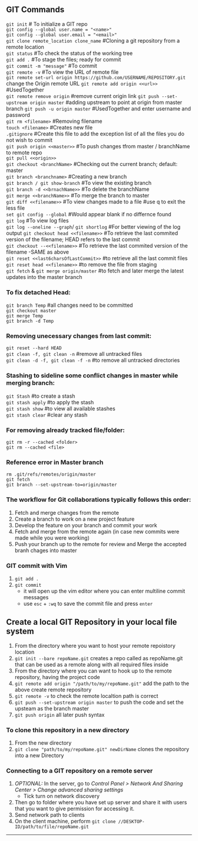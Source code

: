## GIT Commands

`git init` # To initialize a GIT repo  
`git config --global user.name = "<name>"`  
`git config --global user.email = "<email>"`  
`git clone remote_location clone_name` #Cloning a git repository from a remote location  
`git status` #To check the status of the working tree  
`git add .` #To stage the files; ready for commit  
`git commit -m "message"` #To commit  
`git remote -v` #To view the URL of remote file  
`git remote set-url origin https://github.com/USERNAME/REPOSITORY.git` change the Origin remote URL
`git remote add origin <<url>>` #UsedTogether  
`git remote remove origin` #remove current origin link
`git push --set-upstream origin master` #adding upstream to point at origin from master branch
`git push -u origin master` #UsedTogether and enter username and password  
`git rm <filename>` #Removing filename  
`touch <filename>` #Creates new file  
`.gitignore` #Create this file to add the exception list of all the files you do not wish to commit  
`git push origin <<master>>` #To push changes tfrom master / branchName to remote repo  
`git pull <<origin>>`  
`git checkout <branchName>` #Checking out the current branch; default: master  
`git branch <branchname>` #Creating a new branch  
`git branch / git show-branch` #To view the existing branch  
`git branch -d <<brnachName>>` #To delete the branchName  
`git merge <<branchName>>` #To merge the branch to master  
`git diff <<filename>>` #To view changes made to a file #use q to exit the less file  
`set git config --global` #Would appear blank if no differnce found  
`git log` #To view log files  
`git log --oneline --graph`/ `git shortlog` #For better viewing of the log output
`git checkout head <<filename>>` #To retrieve the last commited version of the filename; HEAD refers to the last commit  
`git checkout --<<filename>>` #To retrieve the last commited version of the filename -SAME as above  
`git reset <<last6charsOfLastCommit>>` #to retrieve all the last commit files  
`git reset head <<filename>>` #to remove the file from staging  
`git fetch` & `git merge origin/master` #to fetch and later merge the latest updates into the master branch

### To fix detached Head:

`git branch Temp` #all changes need to be committed  
`git checkout master`  
`git merge Temp`  
`git branch -d Temp`

### Removing unecessary changes from last commit:

`git reset --hard HEAD`  
`git clean -f, git clean -n` #remove all untracked files  
`git clean -d -f, git clean -f -n` #to remove all untracked directories

### Stashing to sideline some conflict changes in master while merging branch:

`git Stash` #to create a stash  
`git stash apply` #to apply the stash  
`git stash show` #to view all available stashes  
`git stash clear` #clear any stash

### For removing already tracked file/folder:

`git rm -r --cached <folder>`  
`git rm --cached <file>`

### Reference error in Master branch

`rm .git/refs/remotes/origin/master`  
`git fetch`  
`git branch --set-upstream-to=origin/master`

### The workflow for Git collaborations typically follows this order:

1. Fetch and merge changes from the remote
2. Create a branch to work on a new project feature
3. Develop the feature on your branch and commit your work
4. Fetch and merge from the remote again (in case new commits were made while you were working)
5. Push your branch up to the remote for review and Merge the accepted branh chages into master

### GIT commit with Vim

1. `git add .`
2. `git commit`
   - it will open up the vim editor where you can enter multiline commit messages
   - use `esc` + `:wq` to save the commit file and press `enter`

## Create a local GIT Repository in your local file system
1. From the directory where you want to host your remote repoistory location
1. `git init --bare repoName.git`  creates a repo called as repoName.git that can be used as a remote along with all required files inside
2. From the directory where you can want to hook up to the remote repository, having the project code
3. `git remote add origin "/path/to/my/repoName.git"` add the path to the above create remote repository  
4. `git remote -v` to check the remote localtion path is correct
5. `git push --set-upstream origin master` to push the code and set the upsteam as the branch master
6. `git push origin` all later push syntax 

### To clone this repository in a new directory
1. From the new directory
2. `git clone "path/to/my/repoName.git" newDirName` clones the repository into a new Directory

### Connecting to a GIT repository on a remote server
1. _OPTIONAL:_ In the server, go to _Control Panel > Network And Sharing Center > Change advanced sharing settings_
   - Tick turn on network discovery
2. Then go to folder where you have set up server and share it with users that you want to give permission for accessing it.
3. Send network path to clients 
4. On the client machine, perform `git clone //DESKTOP-ID/path/to/file/repoName.git`

---

